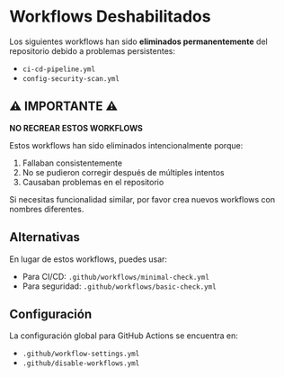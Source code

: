 # Workflows Deshabilitados

Los siguientes workflows han sido **eliminados permanentemente** del repositorio debido a problemas persistentes:

- `ci-cd-pipeline.yml`
- `config-security-scan.yml`

## ⚠️ IMPORTANTE ⚠️

**NO RECREAR ESTOS WORKFLOWS**

Estos workflows han sido eliminados intencionalmente porque:
1. Fallaban consistentemente
2. No se pudieron corregir después de múltiples intentos
3. Causaban problemas en el repositorio

Si necesitas funcionalidad similar, por favor crea nuevos workflows con nombres diferentes.

## Alternativas

En lugar de estos workflows, puedes usar:
- Para CI/CD: `.github/workflows/minimal-check.yml`
- Para seguridad: `.github/workflows/basic-check.yml`

## Configuración

La configuración global para GitHub Actions se encuentra en:
- `.github/workflow-settings.yml`
- `.github/disable-workflows.yml`
